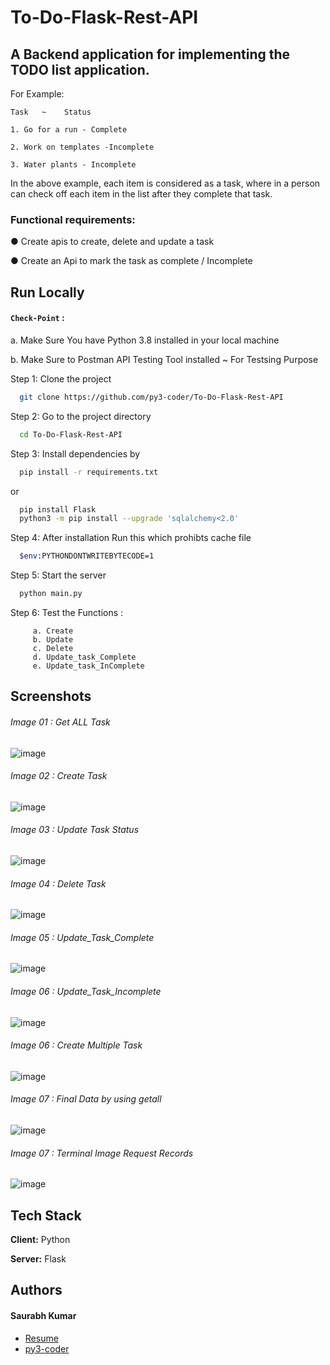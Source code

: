 
# To-Do-Flask-Rest-API

## A Backend application for implementing the TODO list application.

For Example: 

    Task   ~    Status

    1. Go for a run - Complete

    2. Work on templates -Incomplete

    3. Water plants - Incomplete

In the above example, each item is considered as a task, where in a person can check off each item in the list after they complete that task.

### Functional requirements:

● Create apis to create, delete and update a task

● Create an Api to mark the task as complete / Incomplete




## Run Locally

#### `Check-Point` :
  a. Make Sure You have Python 3.8 installed in your local machine

  b. Make Sure to Postman API Testing Tool installed ~ For Testsing Purpose


Step 1: Clone the project

```bash
  git clone https://github.com/py3-coder/To-Do-Flask-Rest-API
```

Step 2: Go to the project directory

```bash
  cd To-Do-Flask-Rest-API
```

Step 3: Install dependencies by 

```bash
  pip install -r requirements.txt
```

or

```bash
  pip install Flask
  python3 -m pip install --upgrade 'sqlalchemy<2.0'
```
Step 4: After installation Run this which prohibts cache file

```bash
  $env:PYTHONDONTWRITEBYTECODE=1  
```

Step 5: Start the server

```bash
  python main.py
```

Step 6: Test the Functions :
 
         a. Create 
         b. Update
         c. Delete
         d. Update_task_Complete
         e. Update_task_InComplete 



## Screenshots 

###### Image 01 : Get ALL Task
![image](https://user-images.githubusercontent.com/54509629/219830119-57581430-4280-4711-86e7-c57d05149098.png)

###### Image 02 : Create Task 
![image](https://user-images.githubusercontent.com/54509629/219830194-ce5db72e-33cb-4104-b480-a7014f6061bb.png)

###### Image 03 : Update Task Status 
![image](https://user-images.githubusercontent.com/54509629/219830315-aa25705f-4af3-400b-bdbb-0facdc17a4a4.png)

###### Image 04 : Delete Task 
![image](https://user-images.githubusercontent.com/54509629/219830361-416bf696-266f-4e29-854d-82e2fce094fd.png)

###### Image 05 : Update_Task_Complete
![image](https://user-images.githubusercontent.com/54509629/219830404-2623ad68-786b-4705-a37a-543cc9bd456d.png)

###### Image 06 : Update_Task_Incomplete
![image](https://user-images.githubusercontent.com/54509629/219830481-2500e49d-c9c4-4321-8f50-36bcbcdbc548.png)

###### Image 06 : Create Multiple Task
![image](https://user-images.githubusercontent.com/54509629/219830528-fb169f16-3b05-4026-83fc-9dd63db0202e.png)


###### Image 07 : Final Data by using getall
![image](https://user-images.githubusercontent.com/54509629/219830578-bf7731b3-1417-4d51-a3f3-ae88a7a011d2.png)


###### Image 07 : Terminal Image Request Records 
![image](https://user-images.githubusercontent.com/54509629/219830900-82346746-e789-44a5-a8bb-007946ba0758.png)


## Tech Stack

**Client:** Python

**Server:** Flask 


## Authors

#### Saurabh Kumar
- [Resume](https://drive.google.com/file/d/1IVS-E_wNaUecqiVlsEOZWiotnNtUEkCz/view?usp=share_link)
- [py3-coder](https://www.github.com/py3-coder)






